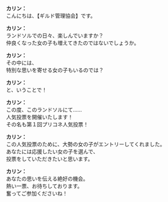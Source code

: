 # 

  
**カリン：**  
こんにちは、【ギルド管理協会】です。  
  
**カリン：**  
ランドソルでの日々、楽しんでいますか？  
仲良くなった女の子も増えてきたのではないでしょうか。  
  
**カリン：**  
その中には、  
特別な思いを寄せる女の子もいるのでは？  
  
**カリン：**  
と、いうことで！  
  
**カリン：**  
この度、このランドソルにて……  
人気投票を開催いたします！  
その名も第１回プリコネ人気投票！  
  
**カリン：**  
この人気投票のために、大勢の女の子がエントリーしてくれました。  
あなたには応援したい女の子を選んで、  
投票をしていただきたいと思います。  
  
**カリン：**  
あなたの思いを伝える絶好の機会。  
熱い一票、お待ちしております。  
奮ってご参加くださいね！  
